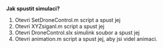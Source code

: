 **Jak spustit simulaci?**

1. Otevri SetDroneControl.m script a spust jej
2. Otevri XYZsiganl.m script a spust jej
3. Otevri DroneControl.slx simulink soubor a spust jej
4. Otevri animation.m script a spust jej, aby jsi videl animaci.
